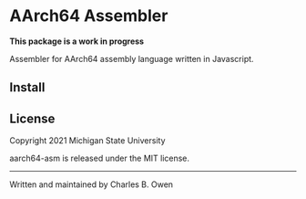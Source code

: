 # AArch64 Assembler

**This package is a work in progress**

Assembler for AArch64 assembly language written in Javascript.

## Install

## License

Copyright 2021 Michigan State University

aarch64-asm is released under the MIT license.

* * *

Written and maintained by Charles B. Owen

